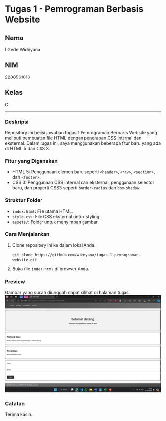 # Tugas 1 - Pemrograman Berbasis Website

## Nama
I Gede Widnyana

## NIM
2208561016

## Kelas
C

---

### Deskripsi
Repository ini berisi jawaban tugas 1 Pemrograman Berbasis Website yang meliputi pembuatan file HTML dengan penerapan CSS internal dan eksternal. Dalam tugas ini, saya menggunakan beberapa fitur baru yang ada di HTML 5 dan CSS 3.

### Fitur yang Digunakan
- HTML 5: Penggunaan elemen baru seperti `<header>`, `<nav>`, `<section>`, dan `<footer>`.
- CSS 3: Penggunaan CSS internal dan eksternal, penggunaan selector baru, dan properti CSS3 seperti `border-radius` dan `box-shadow`.

### Struktur Folder
- `index.html`: File utama HTML.
- `style.css`: File CSS eksternal untuk styling.
- `assets/`: Folder untuk menyimpan gambar.

### Cara Menjalankan
1. Clone repository ini ke dalam lokal Anda.
   ```
   git clone https://github.com/widnyana/tugas-1-pemrograman-website.git
   ```
2. Buka file `index.html` di browser Anda.

### Preview
Gambar yang sudah diunggah dapat dilihat di halaman tugas.
![Dokumentasi hasil :](https://github.com/GdWidnyana/Tugas1-PBW-2208561016/blob/main/Screenshot%202024-04-01%20031008.png)


### Catatan
Terima kasih.

